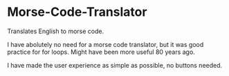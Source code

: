 # Morse-Code-Translator
Translates English to morse code.


I have abolutely no need for a morse code translator, but it was good practice for for loops. Might have been more useful 80 years ago. 

I have made the user experience as simple as possible, no buttons needed. 
